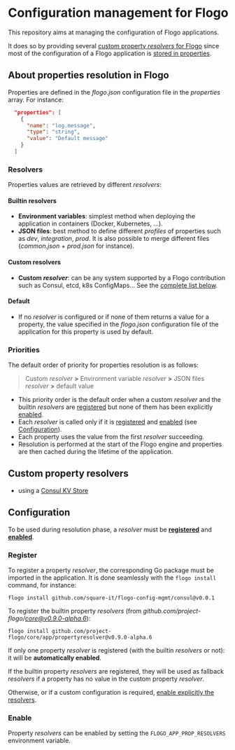 # Configuration management for Flogo 

This repository aims at managing the configuration of Flogo applications.

It does so by providing several [custom property *resolvers* for Flogo](#custom-property-resolvers) since most of the
configuration of a Flogo application is [stored in properties](#about-properties-resolution-in-flogo).

## About properties resolution in Flogo

Properties are defined in the *flogo.json* configuration file in the *properties* array. For instance:
```json 
  "properties": [
    {
      "name": "log.message",
      "type": "string",
      "value": "Default message"
    }
  ]
```

### Resolvers

Properties values are retrieved by different *resolvers*:

#### Builtin resolvers

* **Environment variables**: simplest method when deploying the application in containers (Docker, Kubernetes, ...).
* **JSON files**: best method to define different *profiles* of properties such as *dev*, *integration*, *prod*.
It is also possible to merge different files (*common.json* + *prod.json* for instance).

#### Custom resolvers
* **Custom _resolver_**: can be any system supported by a Flogo contribution such as Consul, etcd, k8s ConfigMaps...
See the [complete list below](#custom-property-resolvers).

#### Default
* If no *resolver* is configured or if none of them returns a value for a property, the value specified in the
*flogo.json* configuration file of the application for this property is used by default.

### Priorities

The default order of priority for properties resolution is as follows:

> Custom *resolver* **>**  Environment variable *resolver* **>** JSON files *resolver* **>** default value

* This priority order is the default order when a custom *resolver* and the builtin *resolvers* are
[registered](#register) but none of them has been explicitly [enabled](#enable).
* Each *resolver* is called only if it is [registered](#register) and [enabled](#enable)
(see [Configuration](#configuration)).
* Each property uses the value from the first *resolver* succeeding.
* Resolution is performed at the start of the Flogo engine and properties are then cached during the lifetime of the
application.

## Custom property resolvers

* using a [Consul KV Store](./consul/README.md)

## Configuration

To be used during resolution phase, a *resolver* must be [**registered**](#register) and [**enabled**](#enable).

### Register

To register a property *resolver*, the corresponding Go package must be imported in the application.
It is done seamlessly with the ```flogo install``` command, for instance:

```
flogo install github.com/square-it/flogo-config-mgmt/consul@v0.0.1
```

To register the builtin property *resolvers* (from *github.com/project-flogo/core@v0.9.0-alpha.6*):
```
flogo install github.com/project-flogo/core/app/propertyresolver@v0.9.0-alpha.6
```

If only one property *resolver* is registered (with the builtin *resolvers* or not): it will be
**automatically enabled**.

If the builtin property *resolvers* are registered, they will be used as fallback *resolvers* if a property
has no value in the custom property *resolver*.

Otherwise, or if a custom configuration is required, [enable explicitly the resolvers](#enable).

### Enable

Property *resolvers* can be enabled by setting the ```FLOGO_APP_PROP_RESOLVERS``` environment variable.